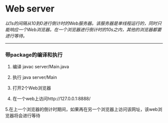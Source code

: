 # Web server
*以1s的间隔从10到0进行倒计时的Web服务器。该服务器是单线程运行的，同时只能响应一个Web浏览器。在一个浏览器进行倒计时的10s之内，其他的浏览器都要进行等待。*

---
### __带package的编译和执行__

1. 编译 javac server/Main.java

2. 执行 java server/Main

3. 打开2个Web浏览器

4. 在一个web上访问http://127.0.0.1:8888/

5.在上一个浏览器的倒计时期间，如果再在另一个浏览器上访问该网址，该web浏览器将会进行等待
